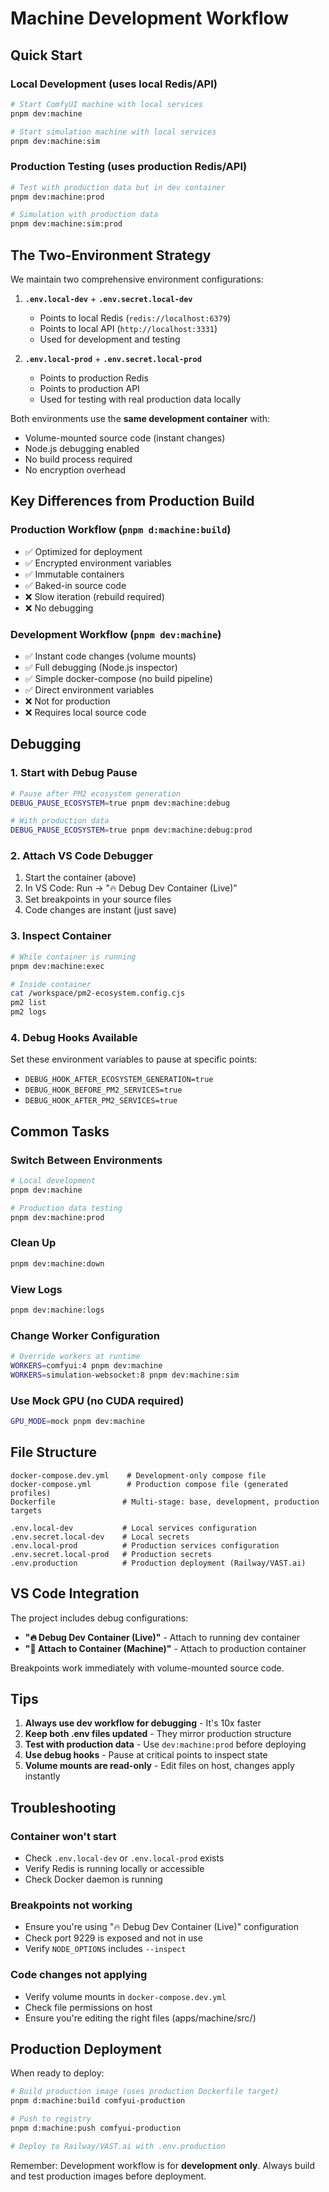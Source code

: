 # Machine Development Workflow

## Quick Start

### Local Development (uses local Redis/API)
```bash
# Start ComfyUI machine with local services
pnpm dev:machine

# Start simulation machine with local services
pnpm dev:machine:sim
```

### Production Testing (uses production Redis/API)
```bash
# Test with production data but in dev container
pnpm dev:machine:prod

# Simulation with production data
pnpm dev:machine:sim:prod
```

## The Two-Environment Strategy

We maintain two comprehensive environment configurations:

1. **`.env.local-dev`** + **`.env.secret.local-dev`**
   - Points to local Redis (`redis://localhost:6379`)
   - Points to local API (`http://localhost:3331`)
   - Used for development and testing

2. **`.env.local-prod`** + **`.env.secret.local-prod`**
   - Points to production Redis
   - Points to production API
   - Used for testing with real production data locally

Both environments use the **same development container** with:
- Volume-mounted source code (instant changes)
- Node.js debugging enabled
- No build process required
- No encryption overhead

## Key Differences from Production Build

### Production Workflow (`pnpm d:machine:build`)
- ✅ Optimized for deployment
- ✅ Encrypted environment variables
- ✅ Immutable containers
- ✅ Baked-in source code
- ❌ Slow iteration (rebuild required)
- ❌ No debugging

### Development Workflow (`pnpm dev:machine`)
- ✅ Instant code changes (volume mounts)
- ✅ Full debugging (Node.js inspector)
- ✅ Simple docker-compose (no build pipeline)
- ✅ Direct environment variables
- ❌ Not for production
- ❌ Requires local source code

## Debugging

### 1. Start with Debug Pause
```bash
# Pause after PM2 ecosystem generation
DEBUG_PAUSE_ECOSYSTEM=true pnpm dev:machine:debug

# With production data
DEBUG_PAUSE_ECOSYSTEM=true pnpm dev:machine:debug:prod
```

### 2. Attach VS Code Debugger
1. Start the container (above)
2. In VS Code: Run → "🔥 Debug Dev Container (Live)"
3. Set breakpoints in your source files
4. Code changes are instant (just save)

### 3. Inspect Container
```bash
# While container is running
pnpm dev:machine:exec

# Inside container
cat /workspace/pm2-ecosystem.config.cjs
pm2 list
pm2 logs
```

### 4. Debug Hooks Available
Set these environment variables to pause at specific points:
- `DEBUG_HOOK_AFTER_ECOSYSTEM_GENERATION=true`
- `DEBUG_HOOK_BEFORE_PM2_SERVICES=true`
- `DEBUG_HOOK_AFTER_PM2_SERVICES=true`

## Common Tasks

### Switch Between Environments
```bash
# Local development
pnpm dev:machine

# Production data testing
pnpm dev:machine:prod
```

### Clean Up
```bash
pnpm dev:machine:down
```

### View Logs
```bash
pnpm dev:machine:logs
```

### Change Worker Configuration
```bash
# Override workers at runtime
WORKERS=comfyui:4 pnpm dev:machine
WORKERS=simulation-websocket:8 pnpm dev:machine:sim
```

### Use Mock GPU (no CUDA required)
```bash
GPU_MODE=mock pnpm dev:machine
```

## File Structure

```
docker-compose.dev.yml    # Development-only compose file
docker-compose.yml        # Production compose file (generated profiles)
Dockerfile               # Multi-stage: base, development, production targets

.env.local-dev           # Local services configuration
.env.secret.local-dev    # Local secrets
.env.local-prod          # Production services configuration  
.env.secret.local-prod   # Production secrets
.env.production          # Production deployment (Railway/VAST.ai)
```

## VS Code Integration

The project includes debug configurations:
- **"🔥 Debug Dev Container (Live)"** - Attach to running dev container
- **"🐳 Attach to Container (Machine)"** - Attach to production container

Breakpoints work immediately with volume-mounted source code.

## Tips

1. **Always use dev workflow for debugging** - It's 10x faster
2. **Keep both .env files updated** - They mirror production structure
3. **Test with production data** - Use `dev:machine:prod` before deploying
4. **Use debug hooks** - Pause at critical points to inspect state
5. **Volume mounts are read-only** - Edit files on host, changes apply instantly

## Troubleshooting

### Container won't start
- Check `.env.local-dev` or `.env.local-prod` exists
- Verify Redis is running locally or accessible
- Check Docker daemon is running

### Breakpoints not working
- Ensure you're using "🔥 Debug Dev Container (Live)" configuration
- Check port 9229 is exposed and not in use
- Verify `NODE_OPTIONS` includes `--inspect`

### Code changes not applying
- Verify volume mounts in `docker-compose.dev.yml`
- Check file permissions on host
- Ensure you're editing the right files (apps/machine/src/)

## Production Deployment

When ready to deploy:
```bash
# Build production image (uses production Dockerfile target)
pnpm d:machine:build comfyui-production

# Push to registry
pnpm d:machine:push comfyui-production

# Deploy to Railway/VAST.ai with .env.production
```

Remember: Development workflow is for **development only**. Always build and test production images before deployment.